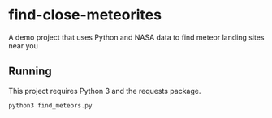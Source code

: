 # find-close-meteorites
A demo project that uses Python and NASA data to find meteor landing sites near you

## Running

This project requires Python 3 and the requests package.

`python3 find_meteors.py`